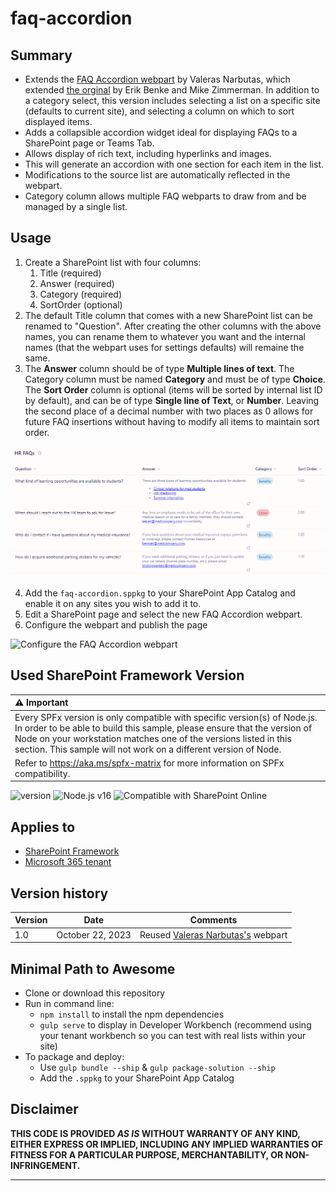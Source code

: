 # faq-accordion

## Summary

- Extends the [FAQ Accordion webpart](https://github.com/pnp/sp-dev-fx-webparts/tree/main/samples/react-accordion-dynamic-section) by Valeras Narbutas, which extended [the orginal](https://github.com/pnp/sp-dev-fx-webparts/tree/main/samples/react-accordion-section) by Erik Benke and Mike Zimmerman. In addition to a category select, this version includes selecting a list on a specific site (defaults to current site), and selecting a column on which to sort displayed items.
- Adds a collapsible accordion widget ideal for displaying FAQs to a SharePoint page or Teams Tab.
- Allows display of rich text, including hyperlinks and images.
- This will generate an accordion with one section for each item in the list.
- Modifications to the source list are automatically reflected in the webpart.
- Category column allows multiple FAQ webparts to draw from and be managed by a single list.

## Usage

1. Create a SharePoint list with four columns:
    1. Title (required)
    2. Answer (required)
    3. Category (required)
    4. SortOrder (optional)
2. The default Title column that comes with a new SharePoint list can be renamed to "Question". After creating the other columns with the above names, you can rename them to whatever you want and the internal names (that the webpart uses for settings defaults) will remaine the same.
3. The **Answer** column should be of type **Multiple lines of text**. The Category column must be named **Category** and must be of type **Choice**. The **Sort Order** column is optional (items will be sorted by internal list ID by default), and can be of type **Single line of Text**, or **Number**. Leaving the second place of a decimal number with two places as 0 allows for future FAQ insertions without having to modify all items to maintain sort order.

![Create a list for use with the Accordion](./assets/sp-list-example.png)

4. Add the `faq-accordion.sppkg` to your SharePoint App Catalog and enable it on any sites you wish to add it to.
5. Edit a SharePoint page and select the new FAQ Accordion webpart.
6. Configure the webpart and publish the page

![Configure the FAQ Accordion webpart](./assets/faqaccordion-demo.gif)

## Used SharePoint Framework Version

| :warning: Important          |
|:---------------------------|
| Every SPFx version is only compatible with specific version(s) of Node.js. In order to be able to build this sample, please ensure that the version of Node on your workstation matches one of the versions listed in this section. This sample will not work on a different version of Node.|
|Refer to <https://aka.ms/spfx-matrix> for more information on SPFx compatibility.   |

![version](https://img.shields.io/badge/version-1.18.0-green.svg)
![Node.js v16](https://img.shields.io/badge/Node.js-v16-green.svg) 
![Compatible with SharePoint Online](https://img.shields.io/badge/SharePoint%20Online-Compatible-green.svg)

## Applies to

- [SharePoint Framework](https://aka.ms/spfx)
- [Microsoft 365 tenant](https://docs.microsoft.com/en-us/sharepoint/dev/spfx/set-up-your-developer-tenant)

## Version history

| Version | Date             | Comments        |
| ------- | ---------------- | --------------- |
| 1.0     | October 22, 2023 | Reused [Valeras Narbutas's](https://github.com/ValerasNarbutas) webpart|

## Minimal Path to Awesome

- Clone or download this repository
- Run in command line:
  - `npm install` to install the npm dependencies
  - `gulp serve` to display in Developer Workbench (recommend using your tenant workbench so you can test with real lists within your site)
- To package and deploy:
  - Use `gulp bundle --ship` & `gulp package-solution --ship`
  - Add the `.sppkg` to your SharePoint App Catalog

## Disclaimer

**THIS CODE IS PROVIDED _AS IS_ WITHOUT WARRANTY OF ANY KIND, EITHER EXPRESS OR IMPLIED, INCLUDING ANY IMPLIED WARRANTIES OF FITNESS FOR A PARTICULAR PURPOSE, MERCHANTABILITY, OR NON-INFRINGEMENT.**

---